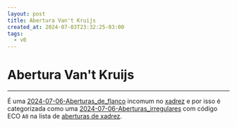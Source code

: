 ```yaml
---
layout: post
title: Abertura Van't Kruijs
created_at: 2024-07-03T23:32:25-03:00
tags:
  - v0
---
```

# Abertura Van't Kruijs
----

É uma [2024-07-06-Aberturas_de_flanco](api/2024/07/06/2024-07-06-Aberturas_de_flanco.md) incomum no [xadrez](api/2024/07/06/2024-07-06-Xadrez.md) e por isso é categorizada como uma [2024-07-06-Aberturas_irregulares](api/2024/07/06/2024-07-06-Aberturas_irregulares.md) com código ECO `A0` na lista de [aberturas de xadrez](api/2024/07/06/2024-07-06-Aberturas_de_xadrez.md).